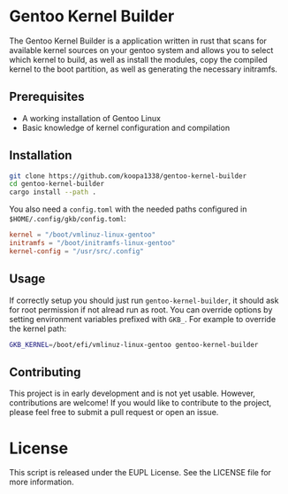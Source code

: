 # Gentoo Kernel Builder

The Gentoo Kernel Builder is a application written in rust that scans for
available kernel sources on your gentoo system and allows you to select which
kernel to build, as well as install the modules, copy the compiled kernel to
the boot partition, as well as generating the necessary initramfs.

## Prerequisites

- A working installation of Gentoo Linux
- Basic knowledge of kernel configuration and compilation

## Installation

```sh
git clone https://github.com/koopa1338/gentoo-kernel-builder
cd gentoo-kernel-builder
cargo install --path .
```

You also need a `config.toml` with the needed paths configured in `$HOME/.config/gkb/config.toml`:
```toml
kernel = "/boot/vmlinuz-linux-gentoo"
initramfs = "/boot/initramfs-linux-gentoo"
kernel-config = "/usr/src/.config"
```

## Usage

If correctly setup you should just run `gentoo-kernel-builder`, it should ask
for root permission if not alread run as root. You can override options by
setting environment variables prefixed with `GKB_`. For example to override the
kernel path:

```sh
GKB_KERNEL=/boot/efi/vmlinuz-linux-gentoo gentoo-kernel-builder
```

## Contributing

This project is in early development and is not yet usable. However,
contributions are welcome! If you would like to contribute to the project,
please feel free to submit a pull request or open an issue.

# License

This script is released under the EUPL License. See the LICENSE file for more
information.
